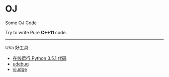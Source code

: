 # OJ
Some OJ Code

Try to write Pure **C++11** code.

---

UVa 好工具:

- [在线运行 Python 3.5.1 代码](https://www.jdoodle.com/python3-programming-online/)
- [udebug](https://udebug.com/UVa/)
- [vjudge](https://vjudge.net/problem/)
